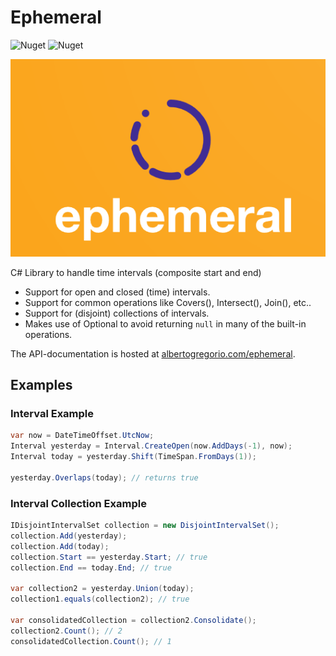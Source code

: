 # Ephemeral

![Nuget](https://img.shields.io/nuget/dt/ephemeral?style=for-the-badge)
![Nuget](https://img.shields.io/nuget/v/ephemeral?style=for-the-badge)

![](docs/img/EphemeralLogoCropped.png)

C# Library to handle time intervals (composite start and end)

- Support for open and closed (time) intervals.
- Support for common operations like Covers(), Intersect(), Join(), etc..
- Support for (disjoint) collections of intervals.
- Makes use of Optional to avoid returning `null` in many of the built-in operations.

The API-documentation is hosted at [albertogregorio.com/ephemeral](albertogregorio.com/ephemeral).

## Examples

### Interval Example

```csharp
var now = DateTimeOffset.UtcNow;
Interval yesterday = Interval.CreateOpen(now.AddDays(-1), now);
Interval today = yesterday.Shift(TimeSpan.FromDays(1));

yesterday.Overlaps(today); // returns true
```

### Interval Collection Example

```csharp
IDisjointIntervalSet collection = new DisjointIntervalSet();
collection.Add(yesterday);
collection.Add(today);
collection.Start == yesterday.Start; // true
collection.End == today.End; // true

var collection2 = yesterday.Union(today);
collection1.equals(collection2); // true

var consolidatedCollection = collection2.Consolidate();
collection2.Count(); // 2
consolidatedCollection.Count(); // 1

```
